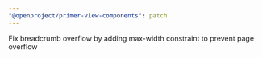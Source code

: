```yaml
---
"@openproject/primer-view-components": patch
---
```


Fix breadcrumb overflow by adding max-width constraint to prevent page overflow
